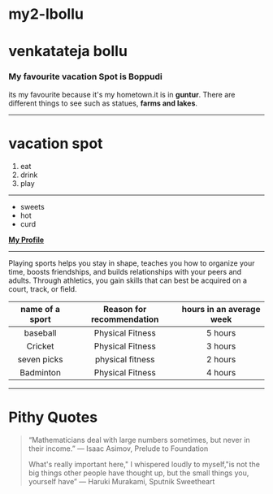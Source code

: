 # my2-lbollu

# venkatateja bollu
### My favourite vacation Spot is Boppudi 

its my favourite because it's my hometown.it is in **guntur**. There are different things to see such as statues, **farms and lakes**.
***
# vacation spot
1. eat
1. drink
1. play

***
* sweets
* hot
* curd

**[My Profile](MyStats.md)**

***

Playing sports helps you stay in shape, teaches you how to organize your time, boosts friendships, and builds relationships with your peers and adults. Through athletics, you gain skills that can best be acquired on a court, track, or field.

| name of a sport| Reason for recommendation | hours in an average week |
| :---: | :---: | :---: |
| baseball | Physical Fitness | 5 hours |
| Cricket | Physical Fitness | 3 hours |
| seven picks | physical fitness | 2 hours |
| Badminton | Physical Fitness | 4 hours |


***

# Pithy Quotes

> “Mathematicians deal with large numbers sometimes, but never in their income.”
― Isaac Asimov, Prelude to Foundation
>
>What's really important here," I whispered loudly to myself,"is not the big things other people have thought up, but the small things you, yourself have”
― Haruki Murakami, Sputnik Sweetheart

